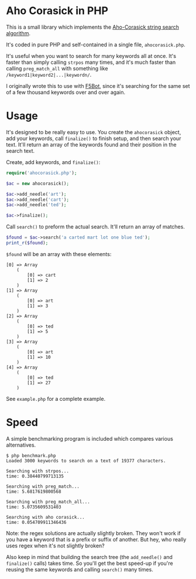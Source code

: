 
# Aho Corasick in PHP

This is a small library which implements the [Aho-Corasick string
search
algorithm](https://en.wikipedia.org/wiki/Aho%E2%80%93Corasick_algorithm).

It's coded in pure PHP and self-contained in a single file, `ahocorasick.php`.

It's useful when you want to search for many keywords all at once. It's faster
than simply calling `strpos` many times, and it's much faster than calling
`preg_match_all` with something like `/keyword1|keyword2|...|keywordn/`.

I originally wrote this to use with [F5Bot](https://f5bot.com), since it's
searching for the same set of a few thousand keywords over and over again.

# Usage

It's designed to be really easy to use. You create the `ahocorasick` object,
add your keywords, call `finalize()` to finish setup, and then search your
text. It'll return an array of the keywords found and their position in the
search text.

Create, add keywords, and `finalize()`:

```php
require('ahocorasick.php');

$ac = new ahocorasick();

$ac->add_needle('art');
$ac->add_needle('cart');
$ac->add_needle('ted');

$ac->finalize();

```

Call `search()` to preform the actual search. It'll return an array of matches.

```php
$found = $ac->search('a carted mart lot one blue ted');
print_r($found);
```

`$found` will be an array with these elements:

```
[0] => Array
    (
        [0] => cart
        [1] => 2
    )
[1] => Array
    (
        [0] => art
        [1] => 3
    )
[2] => Array
    (
        [0] => ted
        [1] => 5
    )
[3] => Array
    (
        [0] => art
        [1] => 10
    )
[4] => Array
    (
        [0] => ted
        [1] => 27
    )
```

See `example.php` for a complete example.

# Speed

A simple benchmarking program is included which compares various alternatives.

```
$ php benchmark.php
Loaded 3000 keywords to search on a text of 19377 characters.

Searching with strpos...
time: 0.38440799713135

Searching with preg_match...
time: 5.6817619800568

Searching with preg_match_all...
time: 5.0735609531403

Searching with aho corasick...
time: 0.054709911346436

```

Note: the regex solutions are actually slightly broken. They won't work if you
have a keyword that is a prefix or suffix of another. But hey, who really uses
regex when it's not slightly broken?

Also keep in mind that building the search tree (the `add_needle()` and
`finalize()` calls) takes time. So you'll get the best speed-up if you're
reusing the same keywords and calling `search()` many times.
